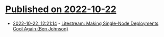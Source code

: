 # [Published on 2022-10-22](index.md)

* [2022-10-22, 12:21:14](https://lobste.rs/s/hibtvt/litestream_making_single_node) - [Litestream: Making Single-Node Deployments Cool Again (Ben Johnson)](https://www.youtube.com/watch?v=drgriZCRyrQ)
